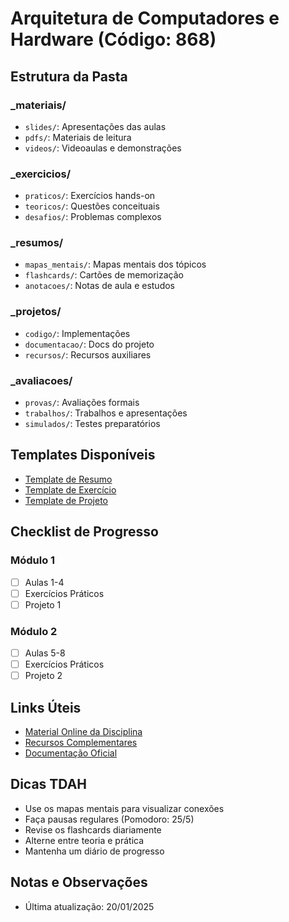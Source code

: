 # Arquitetura de Computadores e Hardware (Código: 868)

## Estrutura da Pasta
### _materiais/
- `slides/`: Apresentações das aulas
- `pdfs/`: Materiais de leitura
- `videos/`: Videoaulas e demonstrações

### _exercicios/
- `praticos/`: Exercícios hands-on
- `teoricos/`: Questões conceituais
- `desafios/`: Problemas complexos

### _resumos/
- `mapas_mentais/`: Mapas mentais dos tópicos
- `flashcards/`: Cartões de memorização
- `anotacoes/`: Notas de aula e estudos

### _projetos/
- `codigo/`: Implementações
- `documentacao/`: Docs do projeto
- `recursos/`: Recursos auxiliares

### _avaliacoes/
- `provas/`: Avaliações formais
- `trabalhos/`: Trabalhos e apresentações
- `simulados/`: Testes preparatórios

## Templates Disponíveis
- [Template de Resumo](_resumos/template_resumo.md)
- [Template de Exercício](_exercicios/template_exercicio.md)
- [Template de Projeto](_projetos/template_projeto.md)

## Checklist de Progresso
### Módulo 1
- [ ] Aulas 1-4
- [ ] Exercícios Práticos
- [ ] Projeto 1

### Módulo 2
- [ ] Aulas 5-8
- [ ] Exercícios Práticos
- [ ] Projeto 2

## Links Úteis
- [Material Online da Disciplina](link_aqui)
- [Recursos Complementares](link_aqui)
- [Documentação Oficial](link_aqui)

## Dicas TDAH
- Use os mapas mentais para visualizar conexões
- Faça pausas regulares (Pomodoro: 25/5)
- Revise os flashcards diariamente
- Alterne entre teoria e prática
- Mantenha um diário de progresso

## Notas e Observações
- Última atualização: 20/01/2025
